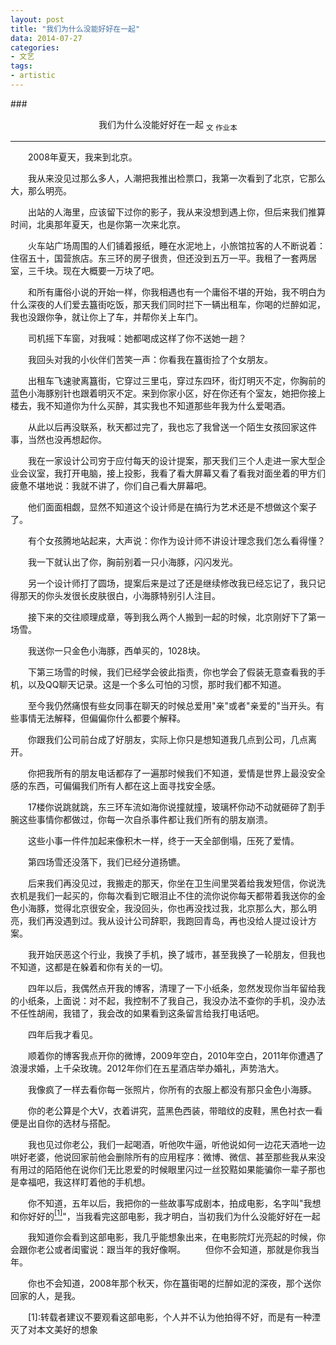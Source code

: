 ```yaml
---
layout: post
title: "我们为什么没能好好在一起"
data: 2014-07-27
categories:
- 文艺
tags:
- artistic
---
```


###<center>我们为什么没能好好在一起 <sub>文 作业本</sub></center>

----------


　　2008年夏天，我来到北京。

　　我从来没见过那么多人，人潮把我推出检票口，我第一次看到了北京，它那么大，那么明亮。

　　出站的人海里，应该留下过你的影子，我从来没想到遇上你，但后来我们推算时间，北奥那年夏天，也是你第一次来北京。

　　火车站广场周围的人们铺着报纸，睡在水泥地上，小旅馆拉客的人不断说着：住宿五十，国营旅店。东三环的房子很贵，但还没到五万一平。我租了一套两居室，三千块。现在大概要一万块了吧。

　　和所有庸俗小说的开始一样，你我相遇也有一个庸俗不堪的开始，我不明白为什么深夜的人们爱去簋街吃饭，那天我们同时拦下一辆出租车，你喝的烂醉如泥，我也没跟你争，就让你上了车，并帮你关上车门。



　　司机摇下车窗，对我喊：她都喝成这样了你不送她一趟？

　　我回头对我的小伙伴们苦笑一声：你看我在簋街捡了个女朋友。

　　出租车飞速驶离簋街，它穿过三里屯，穿过东四环，街灯明灭不定，你胸前的蓝色小海豚别针也跟着明灭不定。来到你家小区，好在你还有个室友，她把你接上楼去，我不知道你为什么买醉，其实我也不知道那些年我为什么爱喝酒。

　　从此以后再没联系，秋天都过完了，我也忘了我曾送一个陌生女孩回家这件事，当然也没再想起你。

　　我在一家设计公司穷于应付每天的设计提案，那天我们三个人走进一家大型企业会议室，我打开电脑，接上投影，我看了看大屏幕又看了看我对面坐着的甲方们疲惫不堪地说：我就不讲了，你们自己看大屏幕吧。

　　他们面面相觑，显然不知道这个设计师是在搞行为艺术还是不想做这个案子了。

　　有个女孩腾地站起来，大声说：你作为设计师不讲设计理念我们怎么看得懂？

　　我一下就认出了你，胸前别着一只小海豚，闪闪发光。

　　另一个设计师打了圆场，提案后来是过了还是继续修改我已经忘记了，我只记得那天的你头发很长皮肤很白，小海豚特别引人注目。

　　接下来的交往顺理成章，等到我么两个人搬到一起的时候，北京刚好下了第一场雪。

　　我送你一只金色小海豚，西单买的，1028块。

　　下第三场雪的时候，我们已经学会彼此指责，你也学会了假装无意查看我的手机，以及QQ聊天记录。这是一个多么可怕的习惯，那时我们都不知道。

　　至今我仍然痛恨有些女同事在聊天的时候总爱用"亲"或者"亲爱的"当开头。有些事情无法解释，但偏偏你什么都要个解释。

　　你跟我们公司前台成了好朋友，实际上你只是想知道我几点到公司，几点离开。

　　你把我所有的朋友电话都存了一遍那时候我们不知道，爱情是世界上最没安全感的东西，可偏偏我们所有人都在这上面寻找安全感。

　　17楼你说跳就跳，东三环车流如海你说撞就撞，玻璃杯你动不动就砸碎了割手腕这些事情你都做过，你每一次自杀事件都让我们所有的朋友崩溃。

　　这些小事一件件加起来像积木一样，终于一天全部倒塌，压死了爱情。

　　第四场雪还没落下，我们已经分道扬镳。

　　后来我们再没见过，我搬走的那天，你坐在卫生间里哭着给我发短信，你说洗衣机是我们一起买的，你每次看到它眼泪止不住的流你说你每天都带着我送你的金色小海豚，觉得北京很安全，我没回头，你也再没找过我，北京那么大，那么明亮，我们再没遇到过。我从设计公司辞职，我跑回青岛，再也没给人提过设计方案。

　　我开始厌恶这个行业，我换了手机，换了城市，甚至我换了一轮朋友，但我也不知道，这都是在躲着和你有关的一切。

　　四年以后，我偶然点开我的博客，清理了一下小纸条，忽然发现你当年留给我的小纸条，上面说：对不起，我控制不了我自己，我没办法不查你的手机，没办法不任性胡闹，我错了，我会改的如果看到这条留言给我打电话吧。

　　四年后我才看见。

　　顺着你的博客我点开你的微博，2009年空白，2010年空白，2011年你遭遇了浪漫求婚，上千朵玫瑰。2012年你们在五星酒店举办婚礼，声势浩大。

　　我像疯了一样去看你每一张照片，你所有的衣服上都没有那只金色小海豚。

　　你的老公算是个大V，衣着讲究，蓝黑色西装，带暗纹的皮鞋，黑色衬衣一看便是出自你的选材与搭配。

　　我也见过你老公，我们一起喝酒，听他吹牛逼，听他说如何一边花天酒地一边哄好老婆，他说回家前他会删除所有的应用程序：微博、微信、甚至那些我从来没有用过的陌陌他在说你们无比恩爱的时候眼里闪过一丝狡黠如果能骗你一辈子那也是幸福吧，我这样盯着他的手机想。

　　你不知道，五年以后，我把你的一些故事写成剧本，拍成电影，名字叫"我想和你好好的[<sup>[1]</sup>](#c1)"，当我看完这部电影，我才明白，当初我们为什么没能好好在一起

　　我知道你会看到这部电影，我几乎能想象出来，在电影院灯光亮起的时候，你会跟你老公或者闺蜜说：跟当年的我好像啊。
　　但你不会知道，那就是你我当年。

　　你也不会知道，2008年那个秋天，你在簋街喝的烂醉如泥的深夜，那个送你回家的人，是我。

　　<a name="c1">[1]:</a>转载者建议不要观看这部电影，个人并不认为他拍得不好，而是有一种湮灭了对本文美好的想象